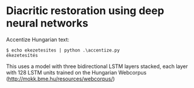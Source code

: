 # Diacritic restoration using deep neural networks

Accentize Hungarian text:
```
$ echo ekezetesites | python .\accentize.py
ékezetesítés
```
This uses a model with three bidirectional LSTM layers stacked, each layer with 128 LSTM units trained on the Hungarian Webcorpus (http://mokk.bme.hu/resources/webcorpus/)

